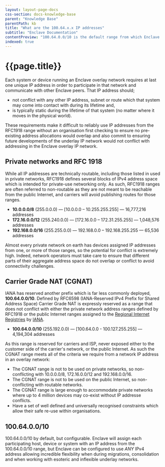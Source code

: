 ```yaml
---
layout: layout-page-docs
css-section: docs-knowledge-base
parent: "Knowledge Base"
parentPath: kb
title: "What are the 100.64.x.x IP addresses"
subtitle: "Enclave Documentation"
contentPreview: "100.64.0.0/10 is the default range from which Enclave allocates IP addresses to devices and systems because it is not for use on private networks or the public Internet meaning the risk of IP address conflicts with existing infrastructure is extremely low."
indexed: true
---
```


# {{page.title}}

Each system or device running an Enclave overlay network requires at last one unique IP address in order to participate in that network and communicate with other Enclave peers. That IP address should;

* not conflict with any other IP address, subnet or route which that system may come into contact with during its lifetime and,
* is typically static during the lifetime of that system (no matter where it moves in the physical world).

These requirements make it difficult to reliably use IP addresses from the RFC1918 range without an organisation first checking to ensure no pre-existing address allocations would overlap and also commit to ensuring future developments of the underlay IP network would not conflict with addressing in the Enclave overlay IP network.

## Private networks and RFC 1918

While all IP addresses are technically routable, including those listed in used in private networks, RFC1918 defines several blocks of IPv4 address space which is intended for private-use networking only. As such, RFC1918  ranges are often referred to non-routable as they are not meant to be reachable from the public Internet, and carriers will avoid publishing routes for those ranges.

* **10.0.0.0/8** (255.0.0.0) — [10.0.0.0 – 10.255.255.255] — 16,777,216 addresses
* **172.16.0.0/12** (255.240.0.0) — [172.16.0.0 – 172.31.255.255] — 1,048,576 addresses
* **192.168.0.0/16** (255.255.0.0) — 192.168.0.0 – 192.168.255.255 — 65,536 addresses

Almost every private network on earth has devices assigned IP addresses from one, or more of those ranges, so the potential for conflict is extremely high. Indeed, network operators must take care to ensure that different parts of their aggregate address space do not overlap or conflict to avoid connectivity challenges.

## Carrier Grade NAT (CGNAT)

IANA has reserved another prefix which is far less commonly deployed, **100.64.0.0/10**. Defined by RFC6598 (IANA-Reserved IPv4 Prefix for Shared Address Space) Carrier Grade NAT is expressly reserved as a range that does not conflict with either the private network address ranges defined by RFC1918 or the public Internet ranges assigned to the [Regional Internet Registries](https://en.wikipedia.org/wiki/Regional_Internet_registry) by [IANA](https://www.iana.org/).

* **100.64.0.0/10** (255.192.0.0) — [100.64.0.0 - 100.127.255.255] — 4,194,304 addresses

As this range is reserved for carriers and ISP, never exposed either to the customer side of the carrier's network, or the public Internet. As such the CGNAT range meets all of the criteria we require from a network IP address in an overlay network:

* The CGNAT range is not to be used on private networks, so non-conflicting with 10.0.0.0/8, 172.16.0.0/12 and 192.168.0.0/16.
* The CGNAT range is not to be used on the public Internet, so non-conflicting with routable networks.
* The CGNAT range is large enough to accommodate private networks where up to 4 million devices may co-exist without IP addresse conflicts.
* Have a set of well defined and universally recognised constraints which allow their safe re-use within organisations.

## 100.64.0.0/10

100.64.0.0/10 by default, but configurable. Enclave will assign each participating host, device or system with an IP address from the 100.64.0.0/10 range, but Enclave can be configured to use *ANY* IPv4 address allowing incredible flexibility when during migrations, consolidation and when working with esoteric and inflexible underlay networks.
